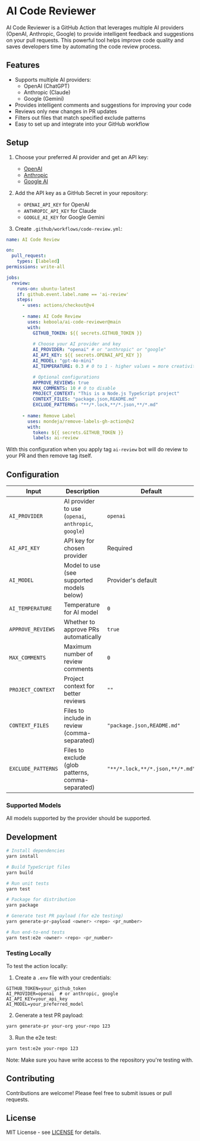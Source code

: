 # AI Code Reviewer

AI Code Reviewer is a GitHub Action that leverages multiple AI providers (OpenAI, Anthropic, Google) to provide intelligent feedback and suggestions on your pull requests. This powerful tool helps improve code quality and saves developers time by automating the code review process.

## Features

- Supports multiple AI providers:
  - OpenAI (ChatGPT)
  - Anthropic (Claude)
  - Google (Gemini)
- Provides intelligent comments and suggestions for improving your code
- Reviews only new changes in PR updates
- Filters out files that match specified exclude patterns
- Easy to set up and integrate into your GitHub workflow

## Setup

1. Choose your preferred AI provider and get an API key:
   - [OpenAI](https://platform.openai.com/api-keys)
   - [Anthropic](https://console.anthropic.com/account/keys)
   - [Google AI](https://makersuite.google.com/app/apikey)

2. Add the API key as a GitHub Secret in your repository:
   - `OPENAI_API_KEY` for OpenAI
   - `ANTHROPIC_API_KEY` for Claude
   - `GOOGLE_AI_KEY` for Google Gemini

3. Create `.github/workflows/code-review.yml`:

```yaml
name: AI Code Review

on:
  pull_request:
    types: [labeled]
permissions: write-all

jobs:
  review:
    runs-on: ubuntu-latest
    if: github.event.label.name == 'ai-review'
    steps:
      - uses: actions/checkout@v4
      
      - name: AI Code Review
        uses: keboola/ai-code-reviewer@main
        with:
          GITHUB_TOKEN: ${{ secrets.GITHUB_TOKEN }}
          
          # Choose your AI provider and key
          AI_PROVIDER: "openai" # or "anthropic" or "google"
          AI_API_KEY: ${{ secrets.OPENAI_API_KEY }}
          AI_MODEL: "gpt-4o-mini"
          AI_TEMPERATURE: 0.3 # 0 to 1 - higher values = more creativity and variance

          # Optional configurations
          APPROVE_REVIEWS: true
          MAX_COMMENTS: 10 # 0 to disable
          PROJECT_CONTEXT: "This is a Node.js TypeScript project"
          CONTEXT_FILES: "package.json,README.md"
          EXCLUDE_PATTERNS: "**/*.lock,**/*.json,**/*.md"
      
      - name: Remove Label
        uses: mondeja/remove-labels-gh-action@v2
        with:
          token: ${{ secrets.GITHUB_TOKEN }}
          labels: ai-review
```

With this configuration when you apply tag `ai-review` bot will do review to your PR and then remove tag itself.

## Configuration

| Input | Description | Default |
|-------|-------------|---------|
| `AI_PROVIDER` | AI provider to use (`openai`, `anthropic`, `google`) | `openai` |
| `AI_API_KEY` | API key for chosen provider | Required |
| `AI_MODEL` | Model to use (see supported models below) | Provider's default |
| `AI_TEMPERATURE` | Temperature for AI model | `0` |
| `APPROVE_REVIEWS` | Whether to approve PRs automatically | `true` |
| `MAX_COMMENTS` | Maximum number of review comments | `0` |
| `PROJECT_CONTEXT` | Project context for better reviews | `""` |
| `CONTEXT_FILES` | Files to include in review (comma-separated) | `"package.json,README.md"` |
| `EXCLUDE_PATTERNS` | Files to exclude (glob patterns, comma-separated) | `"**/*.lock,**/*.json,**/*.md"` |

### Supported Models

All models supported by the provider should be supported.

## Development

```bash
# Install dependencies
yarn install

# Build TypeScript files
yarn build

# Run unit tests
yarn test

# Package for distribution
yarn package

# Generate test PR payload (for e2e testing)
yarn generate-pr-payload <owner> <repo> <pr_number>

# Run end-to-end tests
yarn test:e2e <owner> <repo> <pr_number>
```

### Testing Locally

To test the action locally:

1. Create a `.env` file with your credentials:
```env
GITHUB_TOKEN=your_github_token
AI_PROVIDER=openai  # or anthropic, google
AI_API_KEY=your_api_key
AI_MODEL=your_preferred_model
```

2. Generate a test PR payload:
```bash
yarn generate-pr your-org your-repo 123
```

3. Run the e2e test:
```bash
yarn test:e2e your-repo 123
```

Note: Make sure you have write access to the repository you're testing with.

## Contributing

Contributions are welcome! Please feel free to submit issues or pull requests.

## License

MIT License - see [LICENSE](LICENSE) for details.
